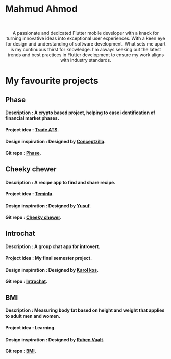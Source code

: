 # Mahmud Ahmod
<br>
<p style="text-align: center;">A passionate and dedicated Flutter mobile developer with a knack for turning innovative ideas into exceptional user experiences. With a keen eye for design and understanding of software development. What sets me apart is my continuous thirst for knowledge. I'm always seeking out the latest trends and best practices in Flutter development to ensure my work aligns with industry standards.</p>

# My favourite projects  

## Phase
#### Description : A crypto based project, helping to ease identification of financial market phases.
#### Project idea : [Trade ATS](https://www.youtube.com/watch?v=2So_DuWmAAs&pp=ygUJdHJhZGUgYXRz).
#### Design inspiration : Designed by [Conceptzilla](https://dribbble.com/shots/21119250-Crypto-App-Animation-Concept).
#### Git repo : [Phase](https://github.com/Ahmodiyy/phase).

## Cheeky chewer  
#### Description : A recipe app to find and share recipe.
#### Project idea : [Teminla](https://teminla.com/startup.html).
#### Design inspiration : Designed by [Yusuf](https://www.figma.com/file/ZrX2W28Cz3sSzKI5KzHGgR/V1?type=design&node-id=0-1&mode=design&t=xeph6jYSBXmdKKYB-0).
#### Git repo : [Cheeky chewer](https://github.com/Ahmodiyy/cheeky-chewer-teminla).

## Introchat
#### Description : A group chat app for introvert.
#### Project idea : My final semester project.
#### Design inspiration : Designed by [Karol kos](https://dribbble.com/shots/14953087-KeyVue-chat/attachments/6670424?mode=media).
#### Git repo : [Introchat](https://github.com/Ahmodiyy/flutter-chat-app).

## BMI
#### Description : Measuring body fat based on height and weight that applies to adult men and women.
#### Project idea : Learning.
#### Design inspiration : Designed by [Ruben Vaalt](https://dribbble.com/shots/4585382-Simple-BMI-Calculator).
#### Git repo : [BMI](https://github.com/Ahmodiyy/bmi).




